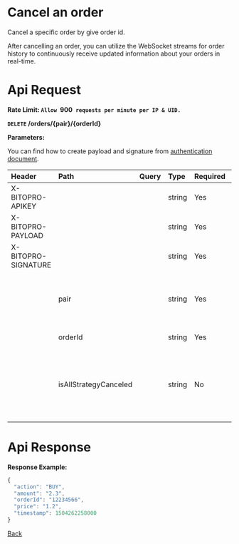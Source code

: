 # Cancel an order

Cancel a specific order by give order id.

> 
After cancelling an order, you can utilize the WebSocket streams for order history to continuously receive updated information about your orders in real-time.

# Api Request
**Rate Limit: `Allow `900` requests per minute per IP & UID.`**

**`DELETE` /orders/{pair}/{orderId}**

**Parameters:**

You can find how to create payload and signature from [authentication document](../../README.md#api-security-protocol).

| Header              | Path    | Query | Type   | Required | Description                                                                                                               | Default | Range | Example    |
| :------------------ | :------ | :---- | :----- | :------- | :------------------------------------------------------------------------------------------------------------------------ | :------ | :---- | :--------- |
| X-BITOPRO-APIKEY    |         |       | string | Yes      | API Key                                                                                              |         |       |            |
| X-BITOPRO-PAYLOAD   |         |       | string | Yes      | Payload                                                                                              |         |       |            |
| X-BITOPRO-SIGNATURE |         |       | string | Yes      | Signature                                                                                          |         |       |            |
|                     | pair    |       | string | Yes      | The trading pair in format {BASE}_{QUOTE}, Please follow the [link](https://www.bitopro.com/fees) to check the pair list. |         |       | bito\_eth  |
|                     | orderId |       | string | Yes      | The id of the order.                                                                                                      |         |       | 2959906694 |
|                     | isAllStrategyCanceled  |  | string | No      | set to true, it will delete all strategy settings for that order. Conversely, if set to false, it will not. default value is true. |  |  | true |

# Api Response

**Response Example:**

```javascript
{
  "action": "BUY",
  "amount": "2.3",
  "orderId": "12234566",
  "price": "1.2",
  "timestamp": 1504262258000
}
```
[Back](../summary.md)
